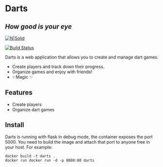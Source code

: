 # Darts
## _How good is your eye_

[![N|Solid](https://cldup.com/dTxpPi9lDf.thumb.png)](https://nodesource.com/products/nsolid)

[![Build Status](https://travis-ci.org/joemccann/dillinger.svg?branch=master)](https://travis-ci.org/joemccann/dillinger)

Darts is a web application that allows you to create and manage dart games.

- Create players and track down their progress.
- Organize games and enjoy with friends!
- ✨Magic ✨

## Features

- Create players
- Organize dart games

## Install

Darts is running with flask in debug mode, the container exposes the port 5000. You need to build the image and attach that port to anyone free in your host. For example:

    docker build -t darts .
    docker run docker run -d -p 8080:80 darts